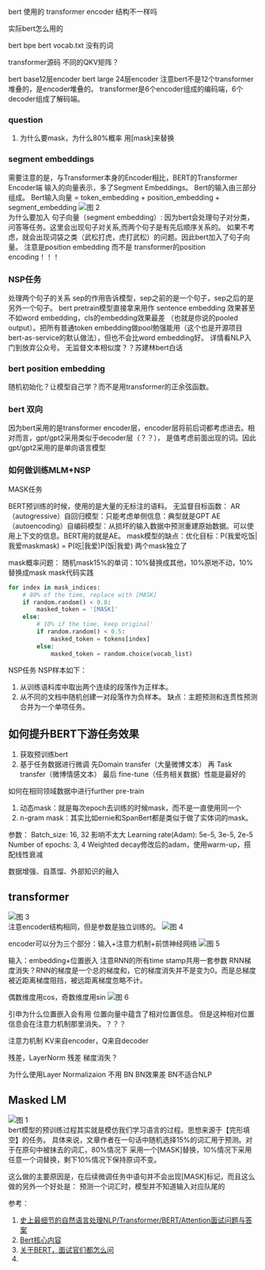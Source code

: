 bert 使用的 transformer encoder 结构不一样吗

实际bert怎么用的

bert bpe
bert vocab.txt 没有的词

transformer源码 不同的QKV矩阵？

bert base12层encoder bert large 24层encoder
注意bert不是12个transformer堆叠的，是encoder堆叠的。
transformer是6个encoder组成的编码端，6个decoder组成了解码端。


### question
1. 为什么要mask，为什么80%概率 用[mask]来替换


### segment embeddings
需要注意的是，与Transformer本身的Encoder相比，BERT的Transformer Encoder端
输入的向量表示，多了Segment Embeddings。
Bert的输入由三部分组成。
Bert输入向量 = token_embedding + position_embedding + segment_embedding
![图 2](../images/17b56dca69107d497668c47faf57114e30713cc618d98aa8ca39d2fcc254ded3.png)  
为什么要加入 句子向量（segment embedding）:
因为bert会处理句子对分类，问答等任务。这里会出现句子对关系,而两个句子是有先后顺序关系的。
如果不考虑，就会出现词袋之类（武松打虎，虎打武松）的问题。因此bert加入了句子向量。
注意是position embedding 而不是 transformer的position encoding！！！


### NSP任务
处理两个句子的关系
sep的作用告诉模型，sep之前的是一个句子，sep之后的是另外一个句子。
bert pretrain模型直接拿来用作 sentence embedding 效果甚至不如word embedding，cls的embedding效果最差
（也就是你说的pooled output）。把所有普通token embedding做pool勉强能用（这个也是开源项目bert-as-service的默认做法），但也不会比word embedding好。
详情看NLP入门到放弃公众号。
无监督文本相似度？？苏建林bert白话

### bert position embedding 
随机初始化？让模型自己学？而不是用transformer的正余弦函数。

### bert 双向
因为bert采用的是transformer encoder层，encoder层将前后词都考虑进去。相对而言，gpt/gpt2采用类似于decoder层（？？），
是值考虑前面出现的词。因此gpt/gpt2采用的是单向语言模型


### 如何做训练MLM+NSP
MASK任务

BERT预训练的时候，使用的是大量的无标注的语料。
无监督目标函数：
AR（autogressive）自回归模型：只能考虑单侧信息：典型就是GPT
AE（autoencoding）自编码模型：从损坏的输入数据中预测重建原始数据。可以使用上下文的信息。BERT用的就是AE。
mask模型的缺点：优化目标：P(我爱吃饭|我爱maskmask) = P(吃|我爱)P(饭|我爱)
两个mask独立了

mask概率问题：
随机mask15%的单词：10%替换成其他，10%原地不动，10%替换成mask
mask代码实践
```python
for index in mask_indices:
    # 80% of the time, replace with [MASK]
    if random.random() < 0.8:
        masked_token = '[MASK]'
    else:
        # 10% if the time, keep original'
        if random.random() < 0.5:
            masked_token = tokens[index]
        else:
            masked_token = random.choice(vocab_list)
```

NSP任务
NSP样本如下：
1. 从训练语料库中取出两个连续的段落作为正样本。
2. 从不同的文档中随机创建一对段落作为负样本。
缺点：主题预测和连贯性预测合并为一个单项任务。





## 如何提升BERT下游任务效果
1. 获取预训练bert
2. 基于任务数据进行微调
先Domain transfer（大量微博文本） 再 Task transfer（微博情感文本） 最后 fine-tune（任务相关数据）性能是最好的

如何在相同领域数据中进行further pre-train
1. 动态mask：就是每次epoch去训练的时候mask，而不是一直使用同一个
2. n-gram mask：其实比如ernie和SpanBert都是类似于做了实体词的mask。

参数：
Batch_size: 16, 32 影响不太大
Learning rate(Adam): 5e-5, 3e-5, 2e-5
Number of epochs: 3, 4
Weighted decay修改后的adam，使用warm-up，搭配线性衰减

数据增强、自蒸馏、外部知识的融入

## transformer
![图 3](../images/e4e1bd274203012001810e42b6e4ddb2faf1f6208b3b5ed3d08e22cc1fd70bba.png)  
注意encoder结构相同，但是参数是独立训练的。
![图 4](../images/f75f61d82d01c7d594251635995156201efb54a385dd81fc79af263bd224a423.png)  

encoder可以分为三个部分：输入+注意力机制+前馈神经网络
![图 5](../images/fffe70231ec8a7815cb2f8ea770b30eb399f8368efa8b7be3a638e5c1492d572.png)  

输入：embedding+位置嵌入
注意RNN的所有time stamp共用一套参数
RNN梯度消失？RNN的梯度是一个总的梯度和，它的梯度消失并不是变为0。而是总梯度被近距离梯度阻挡，被远距离梯度忽略不计。

偶数维度用cos，奇数维度用sin
![图 6](../images/4bcaf668634ca577cfbcc10fc3c5b8718008cb3a07bd631c399b2c61dfe2a9e6.png)  

引申为什么位置嵌入会有用
位置向量中蕴含了相对位置信息。
但是这种相对位置信息会在注意力机制那里消失。？？？

注意力机制
KV来自encoder，Q来自decoder


残差，LayerNorm
残差 梯度消失？

为什么使用Layer Normalizaion 不用 BN
BN效果差 BN不适合NLP





## Masked LM
![图 1](../images/bed049d74c8ed69d76ca8cb2ab44ccb2bb3339e4b65e3381a05378a0d9f4eee4.png)  
bert模型的预训练过程其实就是模仿我们学习语言的过程。思想来源于【完形填空】的任务。
具体来说，文章作者在一句话中随机选择15%的词汇用于预测。对于在原句中被抹去的词汇，80%情况下
采用一个[MASK]替换，10%情况下采用任意一个词替换，剩下10%情况下保持原词不变。

这么做的主要原因是，在后续微调任务中语句并不会出现[MASK]标记，而且这么做的另外一个好处是：
预测一个词汇时，模型并不知道输入对应队尾的













参考：
1. [史上最细节的自然语言处理NLP/Transformer/BERT/Attention面试问题与答案](https://zhuanlan.zhihu.com/p/348373259)
2. [Bert核心内容](https://blog.csdn.net/weixin_48185819/article/details/106535090)
3. [关于BERT，面试官们都怎么问](https://mp.weixin.qq.com/s/ao9-bn_2p0CrFUa_urtmOg)
4. 
